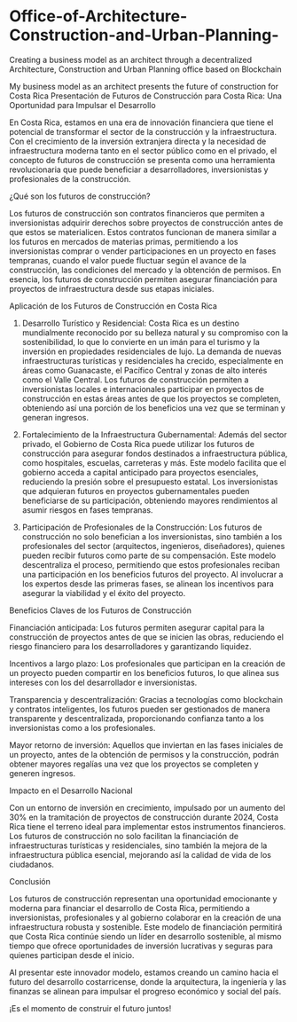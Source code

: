 # Office-of-Architecture-Construction-and-Urban-Planning-
Creating a business model as an architect through a decentralized Architecture, Construction and Urban Planning office based on Blockchain 

My business model as an architect presents the future of construction for Costa Rica 
Presentación de Futuros de Construcción para Costa Rica: Una Oportunidad para Impulsar el Desarrollo

En Costa Rica, estamos en una era de innovación financiera que tiene el potencial de transformar el sector de la construcción y la infraestructura. Con el crecimiento de la inversión extranjera directa y la necesidad de infraestructura moderna tanto en el sector público como en el privado, el concepto de futuros de construcción se presenta como una herramienta revolucionaria que puede beneficiar a desarrolladores, inversionistas y profesionales de la construcción.

¿Qué son los futuros de construcción?

Los futuros de construcción son contratos financieros que permiten a inversionistas adquirir derechos sobre proyectos de construcción antes de que estos se materialicen. Estos contratos funcionan de manera similar a los futuros en mercados de materias primas, permitiendo a los inversionistas comprar o vender participaciones en un proyecto en fases tempranas, cuando el valor puede fluctuar según el avance de la construcción, las condiciones del mercado y la obtención de permisos. En esencia, los futuros de construcción permiten asegurar financiación para proyectos de infraestructura desde sus etapas iniciales.

Aplicación de los Futuros de Construcción en Costa Rica

1. Desarrollo Turístico y Residencial: Costa Rica es un destino mundialmente reconocido por su belleza natural y su compromiso con la sostenibilidad, lo que lo convierte en un imán para el turismo y la inversión en propiedades residenciales de lujo. La demanda de nuevas infraestructuras turísticas y residenciales ha crecido, especialmente en áreas como Guanacaste, el Pacífico Central y zonas de alto interés como el Valle Central. Los futuros de construcción permiten a inversionistas locales e internacionales participar en proyectos de construcción en estas áreas antes de que los proyectos se completen, obteniendo así una porción de los beneficios una vez que se terminan y generan ingresos.


2. Fortalecimiento de la Infraestructura Gubernamental: Además del sector privado, el Gobierno de Costa Rica puede utilizar los futuros de construcción para asegurar fondos destinados a infraestructura pública, como hospitales, escuelas, carreteras y más. Este modelo facilita que el gobierno acceda a capital anticipado para proyectos esenciales, reduciendo la presión sobre el presupuesto estatal. Los inversionistas que adquieran futuros en proyectos gubernamentales pueden beneficiarse de su participación, obteniendo mayores rendimientos al asumir riesgos en fases tempranas.


3. Participación de Profesionales de la Construcción: Los futuros de construcción no solo benefician a los inversionistas, sino también a los profesionales del sector (arquitectos, ingenieros, diseñadores), quienes pueden recibir futuros como parte de su compensación. Este modelo descentraliza el proceso, permitiendo que estos profesionales reciban una participación en los beneficios futuros del proyecto. Al involucrar a los expertos desde las primeras fases, se alinean los incentivos para asegurar la viabilidad y el éxito del proyecto.



Beneficios Claves de los Futuros de Construcción

Financiación anticipada: Los futuros permiten asegurar capital para la construcción de proyectos antes de que se inicien las obras, reduciendo el riesgo financiero para los desarrolladores y garantizando liquidez.

Incentivos a largo plazo: Los profesionales que participan en la creación de un proyecto pueden compartir en los beneficios futuros, lo que alinea sus intereses con los del desarrollador e inversionistas.

Transparencia y descentralización: Gracias a tecnologías como blockchain y contratos inteligentes, los futuros pueden ser gestionados de manera transparente y descentralizada, proporcionando confianza tanto a los inversionistas como a los profesionales.

Mayor retorno de inversión: Aquellos que inviertan en las fases iniciales de un proyecto, antes de la obtención de permisos y la construcción, podrán obtener mayores regalías una vez que los proyectos se completen y generen ingresos.


Impacto en el Desarrollo Nacional

Con un entorno de inversión en crecimiento, impulsado por un aumento del 30% en la tramitación de proyectos de construcción durante 2024, Costa Rica tiene el terreno ideal para implementar estos instrumentos financieros. Los futuros de construcción no solo facilitan la financiación de infraestructuras turísticas y residenciales, sino también la mejora de la infraestructura pública esencial, mejorando así la calidad de vida de los ciudadanos.

Conclusión

Los futuros de construcción representan una oportunidad emocionante y moderna para financiar el desarrollo de Costa Rica, permitiendo a inversionistas, profesionales y al gobierno colaborar en la creación de una infraestructura robusta y sostenible. Este modelo de financiación permitirá que Costa Rica continúe siendo un líder en desarrollo sostenible, al mismo tiempo que ofrece oportunidades de inversión lucrativas y seguras para quienes participan desde el inicio.

Al presentar este innovador modelo, estamos creando un camino hacia el futuro del desarrollo costarricense, donde la arquitectura, la ingeniería y las finanzas se alinean para impulsar el progreso económico y social del país.

¡Es el momento de construir el futuro juntos!

